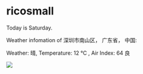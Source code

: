 # ricosmall

Today is Saturday.

Weather infomation of 深圳市南山区， 广东省， 中国: 

Weather: 晴, Temperature: 12 ℃ , Air Index: 64 良

<img src="https://github-readme-stats.vercel.app/api?username=ricosmall&show_icons=true" />
